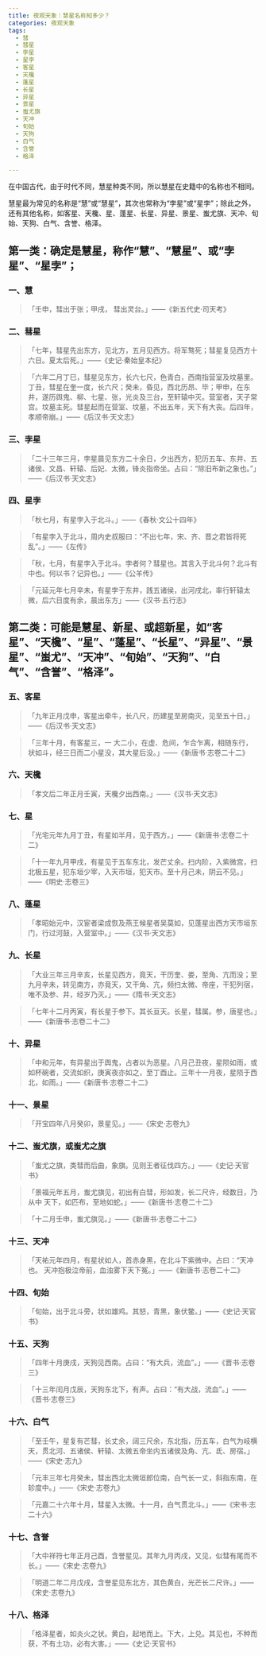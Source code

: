 ```yaml
---
title: 夜观天象｜慧星名称知多少？
categories: 夜观天象
tags: 
  - 彗
  - 彗星
  - 孛星
  - 星孛
  - 客星
  - 天欃
  - 蓬星
  - 长星
  - 异星
  - 景星
  - 蚩尤旗
  - 天冲
  - 旬始
  - 天狗
  - 白气
  - 含誉
  - 格泽

---
```



在中国古代，由于时代不同，慧星种类不同，所以慧星在史籍中的名称也不相同。

慧星最为常见的名称是“慧”或“慧星”，其次也常称为“孛星”或“星孛”；除此之外，还有其他名称，如客星、天欃、星、蓬星、长星、异星、景星、蚩尤旗、天冲、旬始、天狗、白气、含誉、格泽。

## 第一类：确定是慧星，称作“慧”、“慧星”、或“孛星”、“星孛”；

### 一、慧

> 「壬申，彗出于张；甲戌， 彗出灵台。」——《新五代史·司天考》

### 二、彗星

> 「七年，彗星先出东方，见北方，五月见西方。将军骜死；彗星复见西方十六日。夏太后死。」——《史记·秦始皇本纪》

> 「六年二月丁巳，彗星见东方，长六七尺，色青白，西南指营室及坟墓里。丁丑，彗星在奎一度，长六尺；癸未，昏见，西北历昂、毕；甲申，在东井，遂历舆鬼、柳、七星、张，光炎及三台，至轩辕中灭。营室者，天子常宫。坟墓主死。彗星起而在营室、坟墓，不出五年，天下有大丧。后四年，孝顺帝崩。」——《后汉书·天文志》

### 三、孛星

> 「二十三年三月，孛星晨见东方二十余日，夕出西方，犯历五车、东井、五诸侯、文昌、轩辕、后妃、太微，锋炎指帝坐。占曰：“除旧布新之象也。”」——《后汉书·天文志》

### 四、星孛

> 「秋七月，有星孛入于北斗。」——《春秋·文公十四年》

> 「有星孛入于北斗，周内史叔服曰：“不出七年，宋、齐、晋之君皆将死乱”。」——《左传》

> 「秋，七月，有星孛入于北斗。孛者何？彗星也。其言入于北斗何？北斗有中也。何以书？记异也。」——《公羊传》

> 「元延元年七月辛未，有星孛于东井，践五诸侯，出河戌北，率行轩辕太微，后六日度有余，晨出东方」——《汉书·五行志》

## 第二类：可能是慧星、新星、或超新星，如“客星”、“天欃”、“星”、“蓬星”、“长星”、“异星”、“景星”、“蚩尤”、“天冲”、“旬始”、“天狗”、“白气”、“含誉”、“格泽”。

### 五、客星

> 「九年正月戊申，客星出牵牛，长八尺，历建星至房南灭，见至五十日。」——《后汉书·天文志》

> 「三年十月，有客星三，一 大二小，在虚、危间，乍合乍离，相随东行，状如斗，经三日而二小星没，其大星后没。」——《新唐书·志卷二十二》

### 六、天欃

> 「孝文后二年正月壬寅，天欃夕出西南。」——《汉书·天文志》

### 七、星

> 「光宅元年九月丁丑，有星如半月，见于西方。」——《新唐书·志卷二十二》

> 「十一年九月甲戌，有星见于五车东北，发芒丈余。扫内阶，入紫微宫，扫北极五星，犯东垣少宰，入天市垣，犯天市。至十月己未，阴云不见。」——《明史·志卷三》

### 八、蓬星

> 「孝昭始元中，汉宦者梁成恢及燕王候星者吴莫如，见蓬星出西方天市垣东门，行过河鼓，入营室中。」——《汉书·天文志》

### 九、长星

> 「大业三年三月辛亥，长星见西方，竟天，干历奎、娄，至角、亢而没；至九月辛未，转见南方，亦竟天，又干角、亢，频扫太微、帝座，干犯列宿，唯不及参、井，经岁乃灭。」——《隋书·天文志》

> 「七年十二月丙寅，有长星于参下。其长亘天。长星，彗属。参，唐星也。」——《新唐书·志卷二十二》

### 十、异星

> 「中和元年，有异星出于舆鬼，占者以为恶星。八月己丑夜，星陨如雨，或如杯碗者，交流如织，庚寅夜亦如之，至丁酉止。三年十一月夜，星陨于西北，如雨。」——《新唐书·志卷二十二》

### 十一、景星

> 「开宝四年八月癸卯，景星见。」——《宋史·志卷九》

### 十二、蚩尤旗，或蚩尤之旗

> 「蚩尤之旗，类彗而后曲，象旗。见则王者征伐四方。」——《史记·天官书》

> 「景福元年五月，蚩尤旗见，初出有白彗，形如发，长二尺许，经数日，乃从中 天下，如匹布，至地如蛇。」——《新唐书·志卷二十二》

> 「十二月壬申，蚩尤旗见。」——《新唐书·志卷二十二》

### 十三、天冲

> 「天祐元年四月，有星状如人，首赤身黑，在北斗下紫微中。占曰：“天冲也。 天冲抱极泣帝前，血浊雾下天下冤。」——《新唐书·志卷二十二》

### 十四、旬始

> 「旬始，出于北斗旁，状如雄鸡。其怒，青黑，象伏鳖。」——《史记·天官书》

### 十五、天狗

> 「四年十月庚戌，天狗见西南。占曰：“有大兵，流血”。」——《晋书·志卷三》

> 「十三年闰月戊辰，天狗东北下，有声。占曰：“有大战，流血”。」——《晋书·志卷三》

### 十六、白气

> 「至壬午，星复有芒彗，长丈余，阔三尺余，东北指，历五车，白气为岐横天，贯北河、五诸侯、轩辕、太微五帝坐内五诸侯及角、亢、氐、房宿。」——《宋史·志九》

> 「元丰三年七月癸未，彗出西北太微垣郎位南，白气长一丈，斜指东南，在轸度中。」——《宋史·志卷九》

> 「元嘉二十六年十月，彗星入太微。十一月，白气贯北斗。」——《宋书·志二十六》

### 十七、含誉

> 「大中祥符七年正月己酉，含誉星见。其年九月丙戌，又见，似彗有尾而不长。」——《宋史·志卷九》

> 「明道二年二月戊戌，含誉星见东北方，其色黄白，光芒长二尺许。」——《宋史·志卷九》

### 十八、格泽

> 「格泽星者，如炎火之状。黄白，起地而上。下大，上兑。其见也，不种而获，不有土功，必有大害。」——《史记·天官书》